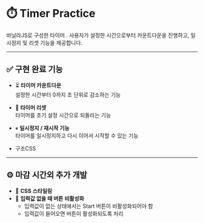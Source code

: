 # ⏱️ Timer Practice

바닐라JS로 구성한 타이머 . 사용자가 설정한 시간으로부터 카운트다운을 진행하고, 일시정지 및 리셋 기능을 제공합니다.

---

## ✅ 구현 완료 기능

- ⏳ **타이머 카운트다운**  
  설정한 시간부터 0까지 초 단위로 감소하는 기능

- 🔁 **타이머 리셋**  
  타이머를 초기 설정 시간으로 되돌리는 기능

- ⏸ **일시정지 / 재시작 기능**  
  타이머를 일시정지하고 다시 이어서 시작할 수 있는 기능

- 구조CSS

---

## ⚙️ 마감 시간외 추가 개발

- 🎨 **CSS 스타일링**  
- 🚫 **입력값 없을 때 버튼 비활성화** 
  - 입력값이 없는 상태에서는 Start 버튼이 비활성화되어야 함  
  - 입력값이 들어오면 버튼이 활성화되도록 처리
